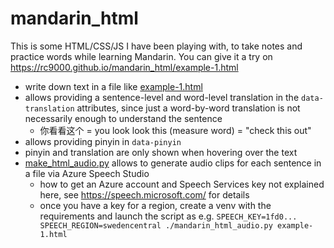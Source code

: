 # mandarin_html

This is some HTML/CSS/JS I have been playing with, to take notes and practice words while learning Mandarin. You can give it a try on https://rc9000.github.io/mandarin_html/example-1.html

 * write down text in a file like [example-1.html](example-1.html)
 * allows providing a sentence-level and word-level translation in the `data-translation` attributes, since just a word-by-word translation is not necessarily enough to understand the sentence 
   * 你看看这个 = you look look this (measure word) = "check this out"
 * allows providing pinyin in `data-pinyin`
 * pinyin and translation are only shown when hovering over the text
 * [make_html_audio.py](make_html_audio.py) allows to generate audio clips for each sentence in a file via Azure Speech Studio
   * how to get an Azure account and Speech Services key not explained here, see https://speech.microsoft.com/ for details
   * once you have a key for a region, create a venv with the requirements and launch the script as e.g. `SPEECH_KEY=1fd0... SPEECH_REGION=swedencentral ./mandarin_html_audio.py example-1.html` 
